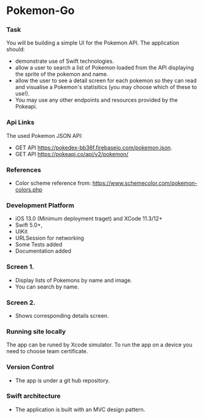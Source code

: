 # Pokemon-Go

### Task
You will be building a simple UI for the Pokemon API.
The application should:
- demonstrate use of Swift technologies.
- allow a user to search a list of Pokemon loaded from the API displaying the sprite of the pokemon and name.
- allow the user to see a detail screen for each pokemon so they can read and visualise a Pokemon's statisitics (you may choose which of these to use!).
- You may use any other endpoints and resources provided by the Pokeapi.

### Api Links
The used Pokemon JSON API:
- GET API https://pokedex-bb36f.firebaseio.com/pokemon.json.
- GET API https://pokeapi.co/api/v2/pokemon/

### References
- Color scheme reference from: https://www.schemecolor.com/pokemon-colors.php

### Development Platform
- iOS 13.0 (Minimum deployment traget) and XCode 11.3/12+
- Swift 5.0+,
- UIKit
- URLSession for networking
- Some Tests added
- Documentation added

### Screen 1. 
- Display lists of Pokemons by name and image.
- You can search by name.

### Screen 2. 
- Shows corresponding details screen.

### Running site locally
The app can be runed by Xcode simulator.
To run the app on a device you need to choose team certificate.

### Version Control
- The app is under a git hub repository.

### Swift architecture
- The application is built with an MVC design pattern.
